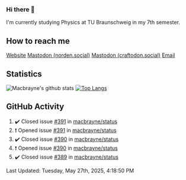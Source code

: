 ### Hi there 👋
I'm currently studying Physics at TU Braunschweig in my 7th semester.

## How to reach me
[Website](https://florentin-schleuss.de)
<a rel="me" href="https://norden.social/@florentin">Mastodon (norden.social)</a>
<a rel="me" href="https://craftodon.social/@frodolon">Mastodon (craftodon.social)</a>
[Email](mailto:hello@macbrayne.de)

## Statistics
![Macbrayne's github stats](https://github-readme-stats.vercel.app/api?username=macbrayne&count_private=true&show_icons=true&hide_rank=true&custom_title=macbrayne's%20GitHub%20Stats)
[![Top Langs](https://github-readme-stats.vercel.app/api/top-langs/?username=macbrayne&exclude_repo=liftron&layout=compact)](https://github.com/anuraghazra/github-readme-stats)
## GitHub Activity

<!--RECENT_ACTIVITY:start-->
1. ✔️ Closed issue [#391](https://github.com/macbrayne/status/issues/391) in [macbrayne/status](https://github.com/macbrayne/status)
2. ❗️ Opened issue [#391](https://github.com/macbrayne/status/issues/391) in [macbrayne/status](https://github.com/macbrayne/status)
3. ✔️ Closed issue [#390](https://github.com/macbrayne/status/issues/390) in [macbrayne/status](https://github.com/macbrayne/status)
4. ❗️ Opened issue [#390](https://github.com/macbrayne/status/issues/390) in [macbrayne/status](https://github.com/macbrayne/status)
5. ✔️ Closed issue [#389](https://github.com/macbrayne/status/issues/389) in [macbrayne/status](https://github.com/macbrayne/status)
<!--RECENT_ACTIVITY:end-->

<!--RECENT_ACTIVITY:last_update-->
Last Updated: Tuesday, May 27th, 2025, 4:18:50 PM
<!--RECENT_ACTIVITY:last_update_end-->


<!--
**macbrayne/macbrayne** is a ✨ _special_ ✨ repository because its `README.md` (this file) appears on your GitHub profile.

Here are some ideas to get you started:

- 🔭 I’m currently working on ...
- 🌱 I’m currently learning ...
- 👯 I’m looking to collaborate on ...
- 🤔 I’m looking for help with ...
- 💬 Ask me about ...
- 📫 How to reach me: ...
- 😄 Pronouns: ...
- ⚡ Fun fact: ...
-->
